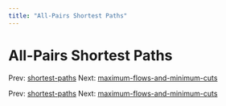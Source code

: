 ```yaml
---
title: "All-Pairs Shortest Paths"
---
```


# All-Pairs Shortest Paths

Prev: [shortest-paths](shortest-paths.md)
Next: [maximum-flows-and-minimum-cuts](maximum-flows-and-minimum-cuts.md)

Prev: [shortest-paths](shortest-paths.md)
Next: [maximum-flows-and-minimum-cuts](maximum-flows-and-minimum-cuts.md)
